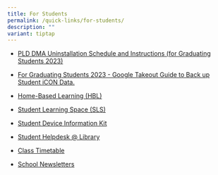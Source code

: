 ```yaml
---
title: For Students
permalink: /quick-links/for-students/
description: ""
variant: tiptap
---
```

<ul>
<li>
<p><a href="/files/1_pld%20dma%20uninstallation%20schedule%20and%20instructions%20(for%20graduating%20students%202023).pdf" rel="noopener noreferrer nofollow" target="_blank">PLD DMA Uninstallation Schedule and Instructions (for Graduating Students 2023)</a>
</p>
</li>
<li>
<p><a href="/files/for_graduating_students%202023_google_takeout_guide_for_student_icon.pdf" rel="noopener noreferrer nofollow" target="_blank">For Graduating Students 2023 - Google Takeout Guide to Back up Student iCON Data.</a>
</p>
</li>
<li>
<p><a href="https://staging.d2or6b3ngngjp5.amplifyapp.com/about-us/links/students/home-based-learning-hbl/" rel="noopener noreferrer nofollow" target="_blank">Home-Based Learning (HBL)</a>
</p>
</li>
<li>
<p><a href="https://vle.learning.moe.edu.sg/login" rel="noopener noreferrer nofollow" target="_blank">Student Learning Space (SLS)</a>
</p>
</li>
<li>
<p><a href="/files/Student_Device_Information_Kit___11_Jan_2024.pdf" rel="noopener noreferrer nofollow" target="_blank">Student Device Information Kit</a>
</p>
</li>
<li>
<p><a href="/files/Student_Helpdesk___Library.pdf" rel="noopener noreferrer nofollow" target="_blank">Student Helpdesk @ Library</a>
</p>
</li>
<li>
<p><a href="https://newtownsec.moe.edu.sg/others/announcements/class-timetable" rel="noopener noreferrer nofollow" target="_blank">Class Timetable</a>
</p>
</li>
<li>
<p><a href="https://newtownsec.moe.edu.sg/about-us/links/parents/school-newsletters" rel="noopener noreferrer nofollow" target="_blank">School Newsletters</a>
</p>
</li>
</ul>
<p></p>